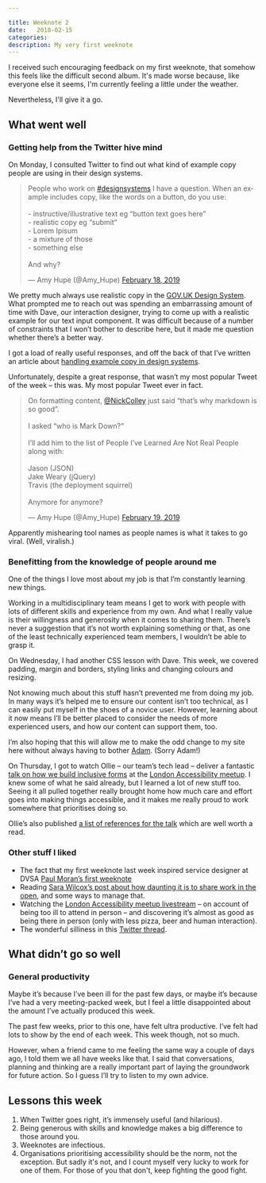 ```yaml
---

title: Weeknote 2
date:   2018-02-15 
categories:
description: My very first weeknote
---
```


I received such encouraging feedback on my first weeknote, that somehow this feels like the difficult second album. It's made worse because, like everyone else it seems, I'm currently feeling a little under the weather.

Nevertheless, I'll give it a go.

## What went well

### Getting help from the Twitter hive mind

On Monday, I consulted Twitter to find out what kind of example copy people are using in their design systems.

 <blockquote class="twitter-tweet" data-lang="en"><p lang="en" dir="ltr">People who work on <a href="https://twitter.com/hashtag/designsystems?src=hash&amp;ref_src=twsrc%5Etfw">#designsystems</a> I have a question. When an example includes copy, like the words on a button, do you use:<br><br>- instructive/illustrative text eg “button text goes here”<br>- realistic copy eg “submit” <br>- Lorem Ipisum <br>- a mixture of those<br>- something else<br><br>And why?</p>&mdash; Amy Hupe (@Amy_Hupe) <a href="https://twitter.com/Amy_Hupe/status/1097455807908716544?ref_src=twsrc%5Etfw">February 18, 2019</a></blockquote>
<script async src="https://platform.twitter.com/widgets.js" charset="utf-8"></script>


We pretty much always use realistic copy in the [GOV.UK Design System](https://design-system.service.gov.uk/). What prompted me to reach out was spending an embarrassing amount of time with Dave, our interaction designer, trying to come up with a realistic example for our text input component. It was difficult because of a number of constraints that I won’t bother to describe here, but it made me question whether there’s a better way. 

I got a load of really useful responses, and off the back of that I’ve written an article about [handling example copy in design systems](/articles/example-copy-in-design-systems/). 

Unfortunately, despite a great response, that wasn’t my most popular Tweet of the week – this was. My most popular Tweet ever in fact. 

<blockquote class="twitter-tweet" data-lang="en"><p lang="en" dir="ltr">On formatting content, <a href="https://twitter.com/NickColley?ref_src=twsrc%5Etfw">@NickColley</a> just said “that’s why markdown is so good”.<br><br>I asked “who is Mark Down?”<br><br>I’ll add him to the list of People I’ve Learned Are Not Real People along with:<br><br>Jason (JSON)<br>Jake Weary (jQuery)<br>Travis (the deployment squirrel)<br><br>Anymore for anymore?</p>&mdash; Amy Hupe (@Amy_Hupe) <a href="https://twitter.com/Amy_Hupe/status/1097842413916295168?ref_src=twsrc%5Etfw">February 19, 2019</a></blockquote>
<script async src="https://platform.twitter.com/widgets.js" charset="utf-8"></script>

Apparently mishearing tool names as people names is what it takes to go viral. (Well, viralish.)

### Benefitting from the knowledge of people around me

One of the things I love most about my job is that I’m constantly learning new things. 

Working in a multidisciplinary team means I get to work with people with lots of different skills and experience from my own. And what I really value is their willingness and generosity when it comes to sharing them. There’s never a suggestion that it’s not worth explaining something or that, as one of the least technically experienced team members, I wouldn’t be able to grasp it. 

On Wednesday, I had another CSS lesson with Dave. This week, we covered padding, margin and borders, styling links and changing colours and resizing. 

Not knowing much about this stuff hasn’t prevented me from doing my job. In many ways it’s helped me to ensure our content isn’t too technical, as I can easily put myself in the shoes of a novice user. However, learning about it now means I’ll be better placed to consider the needs of more experienced users, and how our content can support them, too. 

I’m also hoping that this will allow me to make the odd change to my site here without always having to bother [Adam](https://adamsilver.io/). (Sorry Adam!)

On Thursday, I got to watch Ollie – our team’s tech lead – deliver a fantastic [talk on how we build inclusive forms](https://www.youtube.com/watch?v=HJshEsMH_tg) at the [London Accessibility meetup](https://www.meetup.com/London-Accessibility-Meetup/). I knew some of what he said already, but I learned a lot of new stuff too. Seeing it all pulled together really brought home how much care and effort goes into making things accessible, and it makes me really proud to work somewhere that prioritises doing so. 

Ollie’s also published [a list of references for the talk](https://obyford.com/posts/inclusive-forms/) which are well worth a read.

### Other stuff I liked

- The fact that my first weeknote last week inspired service designer at DVSA [Paul Moran’s first weeknote](https://medium.com/@pjmoran/a-weeknote-starting-monday-18-feb-2019-44af7bb21d27)
- Reading [Sara Wilcox’s post about how daunting it is to share work in the open](https://t.co/zXTh8yb2Ak), and some ways to manage that.
- Watching the [London Accessibility meetup livestream](https://www.youtube.com/watch?v=HJshEsMH_tg) – on account of being too ill to attend in person – and discovering it’s almost as good as being there in person (only with less pizza, beer and human interaction).
- The wonderful silliness in this [Twitter thread](https://twitter.com/Amy_Hupe/status/1097842413916295168).

## What didn’t go so well

### General productivity

Maybe it’s because I’ve been ill for the past few days, or maybe it’s because I’ve had a very meeting-packed week, but I feel a little disappointed about the amount I’ve actually produced this week.

The past few weeks, prior to this one, have felt ultra productive. I’ve felt had lots to show by the end of each week. This week though, not so much.

However, when a friend came to me feeling the same way a couple of days ago, I told them we all have weeks like that. I said that conversations, planning and thinking are a really important part of laying the groundwork for future action. So I guess I’ll try to listen to my own advice.

## Lessons this week

1. When Twitter goes right, it’s immensely useful (and hilarious).
2. Being generous with skills and knowledge makes a big difference to those around you.
3. Weeknotes are infectious.
4. Organisations prioritising accessibility should be the norm, not the exception. But sadly it's not, and I count myself very lucky to work for one of them. For those of you that don't, keep fighting the good fight.









